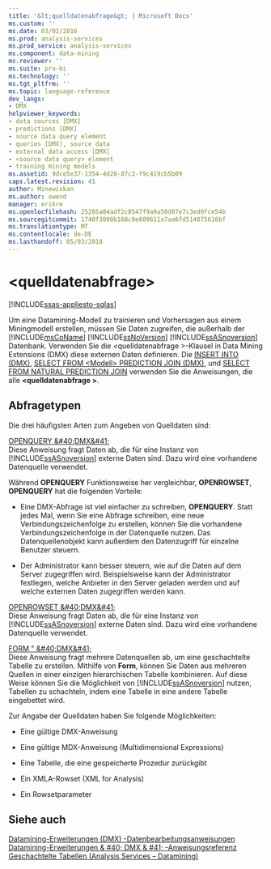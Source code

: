 ```yaml
---
title: '&lt;quelldatenabfrage&gt; | Microsoft Docs'
ms.custom: ''
ms.date: 03/02/2016
ms.prod: analysis-services
ms.prod_service: analysis-services
ms.component: data-mining
ms.reviewer: ''
ms.suite: pro-bi
ms.technology: ''
ms.tgt_pltfrm: ''
ms.topic: language-reference
dev_langs:
- DMX
helpviewer_keywords:
- data sources [DMX]
- predictions [DMX]
- source data query element
- queries [DMX], source data
- external data access [DMX]
- <source data query> element
- training mining models
ms.assetid: 9dce5e37-1354-4d28-87c2-f9c419cb5b09
caps.latest.revision: 41
author: Minewiskan
ms.author: owend
manager: erikre
ms.openlocfilehash: 25285a04adf2c8547f9a9a50d07e7c3ed9fce54b
ms.sourcegitcommit: 1740f3090b168c0e809611a7aa6fd514075616bf
ms.translationtype: MT
ms.contentlocale: de-DE
ms.lasthandoff: 05/03/2018
---
```

# <a name="ltsource-data-querygt"></a>&lt;quelldatenabfrage&gt;
[!INCLUDE[ssas-appliesto-sqlas](../includes/ssas-appliesto-sqlas.md)]

  Um eine Datamining-Modell zu trainieren und Vorhersagen aus einem Miningmodell erstellen, müssen Sie Daten zugreifen, die außerhalb der [!INCLUDE[msCoName](../includes/msconame-md.md)] [!INCLUDE[ssNoVersion](../includes/ssnoversion-md.md)] [!INCLUDE[ssASnoversion](../includes/ssasnoversion-md.md)] Datenbank. Verwenden Sie die \<quelldatenabfrage >-Klausel in Data Mining Extensions (DMX) diese externen Daten definieren. Die [INSERT INTO &#40;DMX&#41;](../dmx/insert-into-dmx.md), [SELECT FROM &#60;Modell&#62; PREDICTION JOIN &#40;DMX&#41;](../dmx/select-from-model-prediction-join-dmx.md), und [SELECT FROM NATURAL PREDICTION JOIN](../dmx/select-from-model-prediction-join-dmx.md) verwenden Sie die Anweisungen, die alle  **\<quelldatenabfrage >**.  
  
## <a name="query-types"></a>Abfragetypen  
 Die drei häufigsten Arten zum Angeben von Quelldaten sind:  
  
 [OPENQUERY &AMP;#40;DMX&AMP;#41;](../dmx/source-data-query-openquery.md)  
 Diese Anweisung fragt Daten ab, die für eine Instanz von [!INCLUDE[ssASnoversion](../includes/ssasnoversion-md.md)] externe Daten sind. Dazu wird eine vorhandene Datenquelle verwendet.  
  
 Während **OPENQUERY** Funktionsweise her vergleichbar, **OPENROWSET**, **OPENQUERY** hat die folgenden Vorteile:  
  
-   Eine DMX-Abfrage ist viel einfacher zu schreiben, **OPENQUERY**. Statt jedes Mal, wenn Sie eine Abfrage schreiben, eine neue Verbindungszeichenfolge zu erstellen, können Sie die vorhandene Verbindungszeichenfolge in der Datenquelle nutzen. Das Datenquellenobjekt kann außerdem den Datenzugriff für einzelne Benutzer steuern.  
  
-   Der Administrator kann besser steuern, wie auf die Daten auf dem Server zugegriffen wird. Beispielsweise kann der Administrator festlegen, welche Anbieter in den Server geladen werden und auf welche externen Daten zugegriffen werden kann.  
  
 [OPENROWSET &AMP;#40;DMX&AMP;#41;](../dmx/source-data-query-openrowset.md)  
 Diese Anweisung fragt Daten ab, die für eine Instanz von [!INCLUDE[ssASnoversion](../includes/ssasnoversion-md.md)] externe Daten sind. Dazu wird eine vorhandene Datenquelle verwendet.  
  
 [FORM " &AMP;#40;DMX&AMP;#41;](../dmx/source-data-query-shape.md)  
 Diese Anweisung fragt mehrere Datenquellen ab, um eine geschachtelte Tabelle zu erstellen. Mithilfe von **Form**, können Sie Daten aus mehreren Quellen in einer einzigen hierarchischen Tabelle kombinieren. Auf diese Weise können Sie die Möglichkeit von [!INCLUDE[ssASnoversion](../includes/ssasnoversion-md.md)] nutzen, Tabellen zu schachteln, indem eine Tabelle in eine andere Tabelle eingebettet wird.  
  
 Zur Angabe der Quelldaten haben Sie folgende Möglichkeiten:  
  
-   Eine gültige DMX-Anweisung  
  
-   Eine gültige MDX-Anweisung (Multidimensional Expressions)  
  
-   Eine Tabelle, die eine gespeicherte Prozedur zurückgibt  
  
-   Ein XMLA-Rowset (XML for Analysis)  
  
-   Ein Rowsetparameter  
  
## <a name="see-also"></a>Siehe auch  
 [Datamining-Erweiterungen &#40;DMX&#41; -Datenbearbeitungsanweisungen](../dmx/dmx-statements-data-manipulation.md)   
 [Datamining-Erweiterungen & #40; DMX & #41; -Anweisungsreferenz](../dmx/data-mining-extensions-dmx-statements.md)   
 [Geschachtelte Tabellen &#40;Analysis Services – Datamining&#41;](../analysis-services/data-mining/nested-tables-analysis-services-data-mining.md)  
  
  
